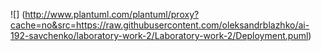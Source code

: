 ![] (http://www.plantuml.com/plantuml/proxy?cache=no&src=https://raw.githubusercontent.com/oleksandrblazhko/ai-192-savchenko/laboratory-work-2/Laboratory-work-2/Deployment.puml)
